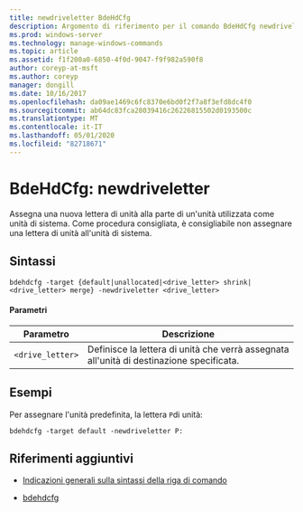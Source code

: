 ```yaml
---
title: newdriveletter BdeHdCfg
description: Argomento di riferimento per il comando BdeHdCfg newdriveletter, che assegna una nuova lettera di unità alla parte di un'unità utilizzata come unità di sistema.
ms.prod: windows-server
ms.technology: manage-windows-commands
ms.topic: article
ms.assetid: f1f200a0-6850-4f0d-9047-f9f982a590f8
author: coreyp-at-msft
ms.author: coreyp
manager: dongill
ms.date: 10/16/2017
ms.openlocfilehash: da09ae1469c6fc8370e6bd0f2f7a8f3efd8dc4f0
ms.sourcegitcommit: ab64dc83fca28039416c26226815502d0193500c
ms.translationtype: MT
ms.contentlocale: it-IT
ms.lasthandoff: 05/01/2020
ms.locfileid: "82718671"
---
```

# <a name="bdehdcfg-newdriveletter"></a>BdeHdCfg: newdriveletter

Assegna una nuova lettera di unità alla parte di un'unità utilizzata come unità di sistema. Come procedura consigliata, è consigliabile non assegnare una lettera di unità all'unità di sistema.

## <a name="syntax"></a>Sintassi

```
bdehdcfg -target {default|unallocated|<drive_letter> shrink|<drive_letter> merge} -newdriveletter <drive_letter>
```

#### <a name="parameters"></a>Parametri

| Parametro | Descrizione |
| ---------| ----------- |
| `<drive_letter>` | Definisce la lettera di unità che verrà assegnata all'unità di destinazione specificata. |

## <a name="examples"></a>Esempi

Per assegnare l'unità predefinita, la lettera `P`di unità:

```
bdehdcfg -target default -newdriveletter P:
```

## <a name="additional-references"></a>Riferimenti aggiuntivi

- [Indicazioni generali sulla sintassi della riga di comando](command-line-syntax-key.md)

- [bdehdcfg](bdehdcfg.md)
